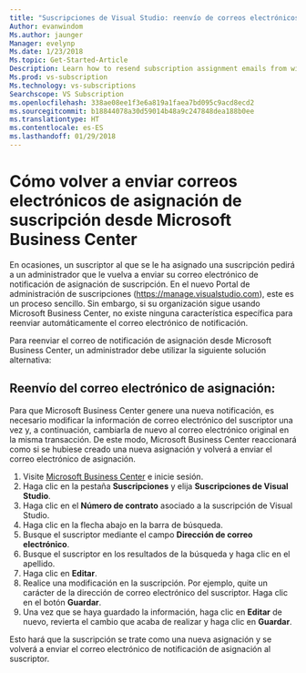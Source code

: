 ```yaml
---
title: "Suscripciones de Visual Studio: reenvío de correos electrónicos de asignación desde Microsoft Business Center"
Author: evanwindom
Ms.author: jaunger
Manager: evelynp
Ms.date: 1/23/2018
Ms.topic: Get-Started-Article
Description: Learn how to resend subscription assignment emails from within VLSC
Ms.prod: vs-subscription
Ms.technology: vs-subscriptions
Searchscope: VS Subscription
ms.openlocfilehash: 338ae08ee1f3e6a819a1faea7bd095c9acd8ecd2
ms.sourcegitcommit: b18844078a30d59014b48a9c247848dea188b0ee
ms.translationtype: HT
ms.contentlocale: es-ES
ms.lasthandoff: 01/29/2018
---
```

# <a name="how-to-resend-subscription-assignment-emails-from-within-volume-license-service-center-vlsc"></a>Cómo volver a enviar correos electrónicos de asignación de suscripción desde Microsoft Business Center

En ocasiones, un suscriptor al que se le ha asignado una suscripción pedirá a un administrador que le vuelva a enviar su correo electrónico de notificación de asignación de suscripción.  En el nuevo Portal de administración de suscripciones (https://manage.visualstudio.com), este es un proceso sencillo.  Sin embargo, si su organización sigue usando Microsoft Business Center, no existe ninguna característica específica para reenviar automáticamente el correo electrónico de notificación.  

Para reenviar el correo de notificación de asignación desde Microsoft Business Center, un administrador debe utilizar la siguiente solución alternativa:

## <a name="resending-the-assignment-email"></a>Reenvío del correo electrónico de asignación:

Para que Microsoft Business Center genere una nueva notificación, es necesario modificar la información de correo electrónico del suscriptor una vez y, a continuación, cambiarla de nuevo al correo electrónico original en la misma transacción. De este modo, Microsoft Business Center reaccionará como si se hubiese creado una nueva asignación y volverá a enviar el correo electrónico de asignación.

1.  Visite [Microsoft Business Center](https://www.microsoft.com/Licensing/servicecenter/default.aspx) e inicie sesión.
2.  Haga clic en la pestaña **Suscripciones** y elija **Suscripciones de Visual Studio**.
3.  Haga clic en el **Número de contrato** asociado a la suscripción de Visual Studio.
4.  Haga clic en la flecha abajo en la barra de búsqueda. 
5.  Busque el suscriptor mediante el campo **Dirección de correo electrónico**.
6.  Busque el suscriptor en los resultados de la búsqueda y haga clic en el apellido. 
7.  Haga clic en **Editar**.
8.  Realice una modificación en la suscripción. Por ejemplo, quite un carácter de la dirección de correo electrónico del suscriptor. Haga clic en el botón **Guardar**.
9.  Una vez que se haya guardado la información, haga clic en **Editar** de nuevo, revierta el cambio que acaba de realizar y haga clic en **Guardar**.  

Esto hará que la suscripción se trate como una nueva asignación y se volverá a enviar el correo electrónico de notificación de asignación al suscriptor.  